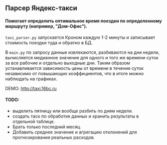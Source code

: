 ## Парсер Яндекс-такси
#### Помогает определить оптимальное время поездки по определенному маршруту (например, "Дом-Офис").

```taxi_parser.py``` запускается Кроном каждую 1-2 минуты и записывает стоимость поездки туда и обратно в БД.

В ```main.py``` по запросу данные извлекаются, разбиваются на дни недели, вычисляется медианное значение для одного и того же времени суток за все рабочие и отдельно выходные дни. Таким образом устанавливается зависимость цены от времени в течение суток независимо от повышающих коэффициентов, что в итоге можно наблюдать на графиках.

DEMO: http://taxi.16bc.ru

#### TODO:
- выделить пятницу или вообще разбить по дням недели.
- создать таск по обработке данных и хранить результаты в отдельной таблице.
- Брать только последний месяц.
- Добавить среднее значение и агрегацию отклонений для прогнозирования реальных расходов.
